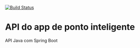[![Build Status](https://travis-ci.org/gabrielalima558/PontoInteligenteApi.svg?branch=master)](https://travis-ci.org/gabrielalima558/PontoInteligenteApi)
# API do app de ponto inteligente
API Java com Spring Boot
